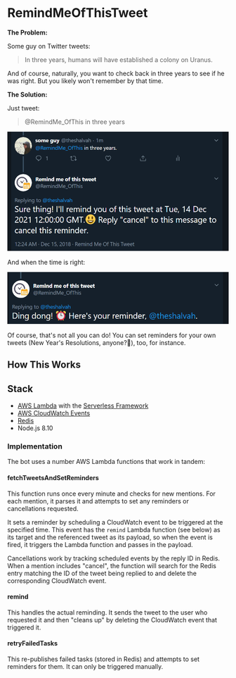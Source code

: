 # RemindMeOfThisTweet

**The Problem:**

Some guy on Twitter tweets:
> In three years, humans will have established a colony on Uranus.

And of course, naturally, you want to check back in three years to see if he was right. But you likely won't remember by that time.

**The Solution:**

Just tweet:
> @RemindMe_OfThis in three years


![Reminder request screenshot](reminder-request.png)

And when the time is right:


![Reminder screenshot](reminder.png)


Of course, that's not all you can do! You can set reminders for your own tweets (New Year's Resolutions, anyone?👀), too, for instance.

## How This Works
## Stack
- [AWS Lambda](https://aws.amazon.com/lambda/) with the [Serverless Framework](http://serverless.com)
- [AWS CloudWatch Events](https://docs.aws.amazon.com/AmazonCloudWatch/latest/events/WhatIsCloudWatchEvents.html)
- [Redis](http://redis.io)
- Node.js 8.10

### Implementation
The bot uses a number AWS Lambda functions that work in tandem:

#### fetchTweetsAndSetReminders
This function runs once every minute and checks for new mentions. For each mention, it parses it and attempts to set any reminders or cancellations requested.

It sets a reminder by scheduling a CloudWatch event to be triggered at the specified time. This event has the `remind` Lambda function (see below) as its target and the referenced tweet as its payload, so when the event is fired, it triggers the Lambda function and passes in the payload.

Cancellations work by tracking scheduled events by the reply ID in Redis. When a mention includes "cancel", the function will search for the Redis entry matching the ID of the tweet being replied to and delete the corresponding CloudWatch event.


#### remind
This handles the actual reminding. It sends the tweet to the user who requested it and then "cleans up" by deleting the CloudWatch event that triggered it.

#### retryFailedTasks
This re-publishes failed tasks (stored in Redis) and attempts to set reminders for them. It can only be triggered manually.

